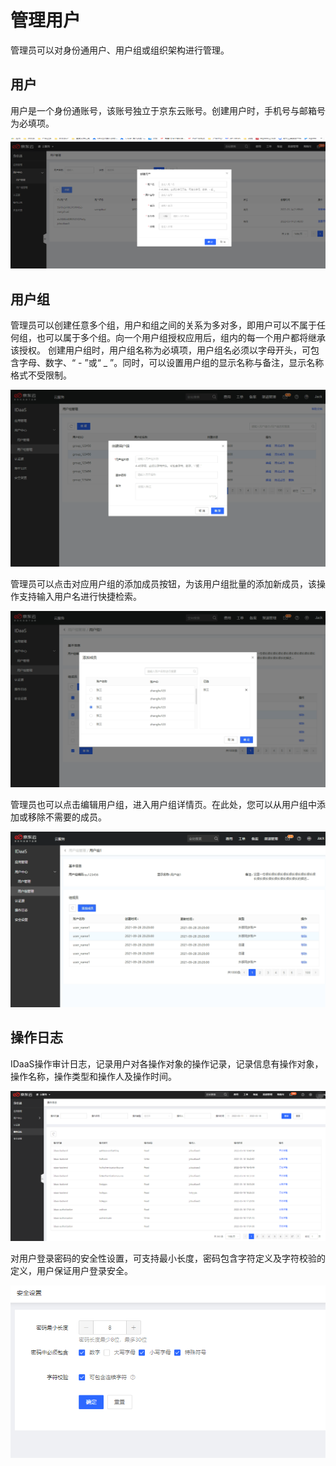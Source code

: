 # 管理用户

管理员可以对身份通用户、用户组或组织架构进行管理。

## 用户

用户是一个身份通账号，该账号独立于京东云账号。创建用户时，手机号与邮箱号为必填项。

![1](../../../../image/IDaaS/um1.png)

## 用户组

管理员可以创建任意多个组，用户和组之间的关系为多对多，即用户可以不属于任何组，也可以属于多个组。向一个用户组授权应用后，组内的每一个用户都将继承该授权。
创建用户组时，用户组名称为必填项，用户组名必须以字母开头，可包含字母、数字、“ - ”或“ _ ”。同时，可以设置用户组的显示名称与备注，显示名称格式不受限制。

![2](../../../../image/IDaaS/um2.png)

管理员可以点击对应用户组的添加成员按钮，为该用户组批量的添加新成员，该操作支持输入用户名进行快捷检索。

![3](../../../../image/IDaaS/um3.png)

管理员也可以点击编辑用户组，进入用户组详情页。在此处，您可以从用户组中添加或移除不需要的成员。

![4](../../../../image/IDaaS/um4.png)

## 操作日志

IDaaS操作审计日志，记录用户对各操作对象的操作记录，记录信息有操作对象，操作名称，操作类型和操作人及操作时间。

![5](../../../../image/IDaaS/um5.png)

对用户登录密码的安全性设置，可支持最小长度，密码包含字符定义及字符校验的定义，用户保证用户登录安全。

![6](../../../../image/IDaaS/um6.png)
